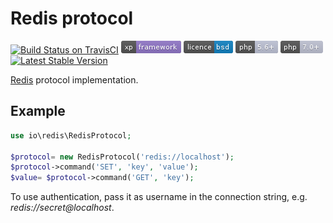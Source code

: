 Redis protocol
==============

[![Build Status on TravisCI](https://secure.travis-ci.org/xp-forge/redis.svg)](http://travis-ci.org/xp-forge/redis)
[![XP Framework Module](https://raw.githubusercontent.com/xp-framework/web/master/static/xp-framework-badge.png)](https://github.com/xp-framework/core)
[![BSD Licence](https://raw.githubusercontent.com/xp-framework/web/master/static/licence-bsd.png)](https://github.com/xp-framework/core/blob/master/LICENCE.md)
[![Required PHP 5.6+](https://raw.githubusercontent.com/xp-framework/web/master/static/php-5_6plus.png)](http://php.net/)
[![Supports PHP 7.0+](https://raw.githubusercontent.com/xp-framework/web/master/static/php-7_0plus.png)](http://php.net/)
[![Latest Stable Version](https://poser.pugx.org/xp-forge/redis/version.png)](https://packagist.org/packages/xp-forge/redis)

[Redis](https://redis.io/) protocol implementation.

Example
-------

```php
use io\redis\RedisProtocol;

$protocol= new RedisProtocol('redis://localhost');
$protocol->command('SET', 'key', 'value');
$value= $protocol->command('GET', 'key');
``` 

To use authentication, pass it as username in the connection string, e.g. *redis://secret@localhost*.